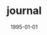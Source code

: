 ---
menu:
  after:
    name: journal
    weight: 5
title: journal
date: 1995-01-01
BookToc: false
---